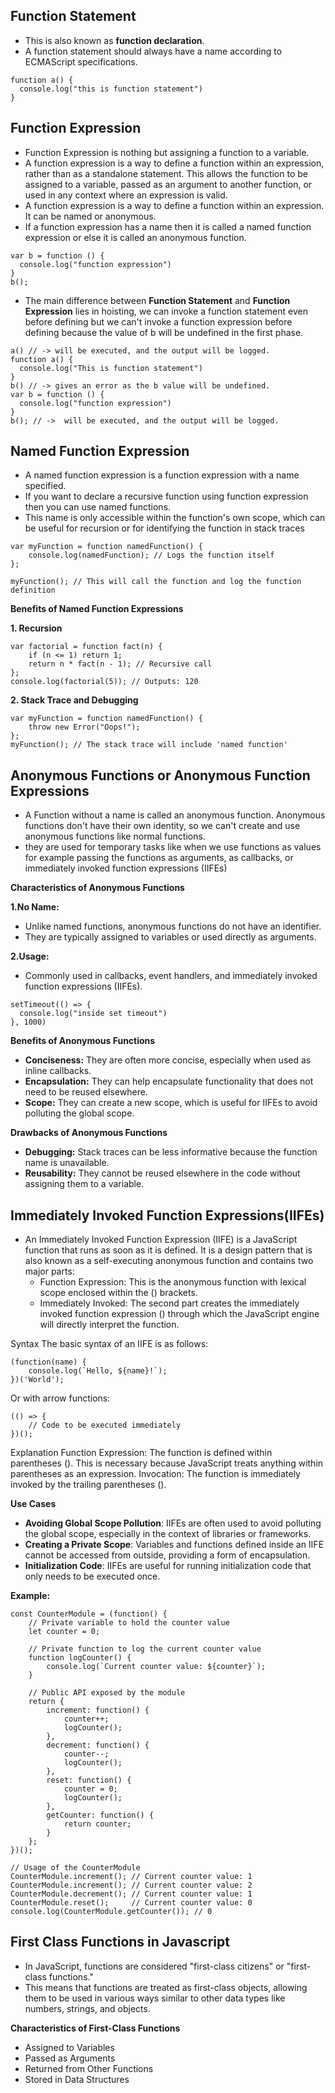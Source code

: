 ## Function Statement
- This is also known as **function declaration**.
- A function statement should always have a name according to ECMAScript specifications.
```
function a() {
  console.log("this is function statement")
} 
```

## Function Expression
- Function Expression is nothing but assigning a function to a variable.
- A function expression is a way to define a function within an expression, rather than as a standalone statement. This allows the function to be assigned to a variable, passed as an argument to another function, or used in any context where an expression is valid.
- A function expression is a way to define a function within an expression. It can be named or anonymous.
- If a function expression has a name then it is called a named function expression or else it is called an anonymous function.
```
var b = function () {
  console.log("function expression")
}
b();
```
- The main difference between **Function Statement** and **Function Expression** lies in hoisting, we can invoke a function statement even before defining 
but we can't invoke a function expression before defining because the value of b will be undefined in the first phase.
```
a() // -> will be executed, and the output will be logged.
function a() {
  console.log("This is function statement")
} 
b() // -> gives an error as the b value will be undefined.
var b = function () {
  console.log("function expression")
}
b(); // ->  will be executed, and the output will be logged.

```

## Named Function Expression
- A named function expression is a function expression with a name specified.
- If you want to declare a recursive function using function expression then you can use named functions.
- This name is only accessible within the function's own scope, which can be useful for recursion or for identifying the function in stack traces

```
var myFunction = function namedFunction() {
    console.log(namedFunction); // Logs the function itself
};

myFunction(); // This will call the function and log the function definition
```

**Benefits of Named Function Expressions**

**1. Recursion**
```
var factorial = function fact(n) {
    if (n <= 1) return 1;
    return n * fact(n - 1); // Recursive call
};
console.log(factorial(5)); // Outputs: 120
```

**2. Stack Trace and Debugging**
```
var myFunction = function namedFunction() {
    throw new Error("Oops!");
};
myFunction(); // The stack trace will include 'named function'
```


## Anonymous Functions or Anonymous Function Expressions
- A Function without a name is called an anonymous function.
Anonymous functions don't have their own identity, so we can't create and use anonymous functions like normal functions.
- they are used for temporary tasks like when we use functions as values for example passing the functions as arguments, as callbacks, or immediately invoked function expressions (IIFEs)

**Characteristics of Anonymous Functions**

**1.No Name:**
- Unlike named functions, anonymous functions do not have an identifier.
- They are typically assigned to variables or used directly as arguments.
  
**2.Usage:**
- Commonly used in callbacks, event handlers, and immediately invoked function expressions (IIFEs).
  
```
setTimeout(() => {
  console.log("inside set timeout")
}, 1000)

```
**Benefits of Anonymous Functions**
- **Conciseness:** They are often more concise, especially when used as inline callbacks.
- **Encapsulation:** They can help encapsulate functionality that does not need to be reused elsewhere.
- **Scope:** They can create a new scope, which is useful for IIFEs to avoid polluting the global scope.

**Drawbacks of Anonymous Functions**
- **Debugging:** Stack traces can be less informative because the function name is unavailable.
- **Reusability:** They cannot be reused elsewhere in the code without assigning them to a variable.

## Immediately Invoked Function Expressions(IIFEs)
- An Immediately Invoked Function Expression (IIFE) is a JavaScript function that runs as soon as it is defined. It is a design pattern that is also known as a self-executing anonymous function and contains two major parts:
    - Function Expression: This is the anonymous function with lexical scope enclosed within the () brackets.
    - Immediately Invoked: The second part creates the immediately invoked function expression () through which the JavaScript engine will directly interpret the function.
 
Syntax
The basic syntax of an IIFE is as follows:

```
(function(name) {
    console.log(`Hello, ${name}!`);
})('World');
```

Or with arrow functions:

```
(() => {
    // Code to be executed immediately
})();
```

Explanation
Function Expression: The function is defined within parentheses (). This is necessary because JavaScript treats anything within parentheses as an expression.
Invocation: The function is immediately invoked by the trailing parentheses ().

**Use Cases**
- **Avoiding Global Scope Pollution**: IIFEs are often used to avoid polluting the global scope, especially in the context of libraries or frameworks.
- **Creating a Private Scope**: Variables and functions defined inside an IIFE cannot be accessed from outside, providing a form of encapsulation.
- **Initialization Code**: IIFEs are useful for running initialization code that only needs to be executed once.

**Example:**
```
const CounterModule = (function() {
    // Private variable to hold the counter value
    let counter = 0;

    // Private function to log the current counter value
    function logCounter() {
        console.log(`Current counter value: ${counter}`);
    }

    // Public API exposed by the module
    return {
        increment: function() {
            counter++;
            logCounter();
        },
        decrement: function() {
            counter--;
            logCounter();
        },
        reset: function() {
            counter = 0;
            logCounter();
        },
        getCounter: function() {
            return counter;
        }
    };
})();

// Usage of the CounterModule
CounterModule.increment(); // Current counter value: 1
CounterModule.increment(); // Current counter value: 2
CounterModule.decrement(); // Current counter value: 1
CounterModule.reset();     // Current counter value: 0
console.log(CounterModule.getCounter()); // 0
```

## First Class Functions in Javascript
- In JavaScript, functions are considered "first-class citizens" or "first-class functions."
- This means that functions are treated as first-class objects, allowing them to be used in various ways similar to other data types like numbers, strings, and objects.

**Characteristics of First-Class Functions**
- Assigned to Variables
- Passed as Arguments
- Returned from Other Functions
- Stored in Data Structures
